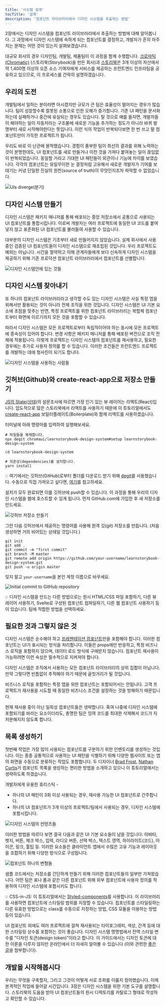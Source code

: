 ```yaml
---
title: '시스템 설계'
tocTitle: '설계'
description: '컴포넌트 라이브러리에서 디자인 시스템을 추출하는 방법'
---
```


2장에서는 디자인 시스템을 컴포넌트 라이브러리에서 추출하는 방법에 대해 알아봅니다. 그 과정에서 디자인 시스템에 속하게 되는 컴포넌트를 결정하고, 개발자가 흔히 마주치는 문제는 어떤 것이 있는지 살펴보겠습니다.

대규모 회사의 경우 디자인팀, 개발팀, 제품팀이 이 과정을 함께 수행합니다. [크로마틱(Chromatic)](https://www.chromatic.com/) (스토리북(Storybook)을 만든 회사)과 [스토리북](https://storybook.js.org/)은 3개 이상의 자산에서 약 1,400명 이상의 오픈 소스 기여자에게 서비스를 제공하는 프런트엔드 인프라팀을 공유하고 있으므로, 이 프로세스를 간략히 설명하겠습니다.

## 우리의 도전

개발팀에서 일하는 분이라면 아시겠지만 규모가 큰 팀은 효율성이 떨어지는 경우가 많습니다. 팀이 성장할수록 잘못된 소통으로 인한 오해가 증가합니다. 기존 UI 패턴을 문서화하는데 실패하거나 중간에 유실되는 경우도 있습니다. 탈 것으로 예를 들자면, 개발자들이 해야하는 일이 자동차라는 구조물에 새로운 기능을 추가하는 정도가 아니라 바퀴 발명부터 새로 시작해야한다는 뜻입니다. 이런 식의 작업이 반복되다보면 한 번 쓰고 말 컴포넌트만이 가득한 프로젝트가 됩니다.

우리도 바로 이 난관에 봉착했습니다. 경험이 풍부한 팀이 최선의 결과를 위해 노력하는 것이 분명한데도, UI 컴포넌트를 새로 만들거나 이전 것을 가져다 붙여놓는 일이 끊임없이 반복되었습니다. 동일할 거라고 기대한 UI 패턴들이 외관이나 기능에 차이를 보였습니다. 각각의 컴포넌트는 유일무이한 눈 결정처럼 고유해서 새로운 개발자가 기여를 보태기는 커녕 단일한 진실의 원천(source of truth)이 무엇인지조차 파악할 수 없었습니다.

![UIs diverge(분기)](/design-systems-for-developers/design-system-inconsistent-buttons.jpg)

## 디자인 시스템 만들기

디자인 시스템은 패키지 매니저를 통해 배포되는 중앙 저장소에서 공통으로 사용되는 UI 컴포넌트를 통합시킵니다. 이로써 개발자는 여러 프로젝트에 동일한 UI 코드를 붙여넣지 않고 표준화된 UI 컴포넌트를 불러들여 사용할 수 있습니다.

대부분의 디자인 시스템은 기초부터 새로 만들어지지 않았습니다. 실제 회사에서 사용 중인 검증된 UI 컴포넌트들이 디자인 시스템으로 재조립된 것입니다. 우리 프로젝트도 예외는 아닙니다. 시간을 절약하고 이해 관계자들에게 보다 신속하게 디자인 시스템을 제공하기 위해 기존 프로덕션 컴포넌트 라이브러리에서 컴포넌트를 선별합니다.

![디자인 시스템안에 있는 것들](/design-systems-for-developers/design-system-contents.jpg)

## 디자인 시스템 찾아내기

또 하나의 컴포넌트 라이브러리라고 생각할 수도 있는 디자인 시스템은 사실 특정 앱을 위해서만 활용되는 것이 아니라 전체 조직을 위한 것입니다. 디자인 시스템은 UI 기본 요소에 초점을 맞추는 반면, 특정 프로젝트를 위한 컴포넌트 라이브러리는 복합체 컴포넌트부터 화면에 이르기까지 모든 것을 포함할 수 있습니다.

따라서 디자인 시스템은 모든 프로젝트로부터 독립적이어야 하는 동시에 모든 프로젝트에 종속성이 있어야 합니다. 변경 사항은 패키지 매니저를 통해 배포된 버전으로 조직 전체에 적용됩니다. 이렇게 프로젝트는 디자인 시스템의 컴포넌트를 재사용하고, 필요한 경우에는 추가로 사용자 정의를 할 수 있습니다. 이러한 조건들은 프런트엔드 프로젝트를 개발하는 데에 청사진이 되기도 합니다.

![디자인 시스템을 사용하는 사람들](/design-systems-for-developers/design-system-consumers.jpg)

## 깃허브(Github)와 create-react-app으로 저장소 만들기

[JS의 State(상태)](https://stateofjs.com/)의 설문조사에 따르면 가장 인기 있는 뷰 레이어는 리액트(React)입니다. 압도적으로 많은 스토리북에서 리액트를 사용하기 때문에 이 튜토리얼에서도 [create-react-app](https://github.com/facebook/create-react-app) 보일러플레이트(Boilerplate)와 함께 리액트를 사용하겠습니다.

터미널에 아래 명령어를 입력하여 실행해보세요.

```shell
# 파일들을 복제합니다.
npx degit chromaui/learnstorybook-design-system#setup learnstorybook-design-system

cd learnstorybook-design-system

# 의존성(dependencies)를 설치합니다.
yarn install
```

<div class="aside">💡 여기에서는 깃허브(GitHub)로부터 폴더를 다운로드 받기 위해 <a href="https://github.com/Rich-Harris/degit">degit</a>를 사용했습니다. 수동으로 직접 가져오고 싶다면, <a href="https://github.com/chromaui/learnstorybook-design-system/tree/setup">여기</a>를 참고하세요.</div>

설치가 모두 완료되면 이를 깃허브에 push할 수 있습니다. 이 과정을 통해 우리의 디자인 시스템을 웹에 호스트할 수 있게 됩니다. 먼저 GitHub.com에 가입한 후 새 저장소를 만드세요.

![깃허브 저장소 만들기](/design-systems-for-developers/create-github-repository.png)

그런 다음 깃허브에서 제공하는 명령어를 사용해 원격 깃(git) 저장소를 만듭니다. (처음 생성하면 거의 비어있는 상태일 것입니다.)

```shell
git init
git add .
git commit -m "first commit"
git branch -M master
git remote add origin https://github.com/your-username/learnstorybook-design-system.git
git push -u origin master
```

잊지 말고 `your-username`을 본인 계정 이름으로 바꾸세요.

![Initial commit to GitHub repository](/design-systems-for-developers/created-github-repository.png)

<div class="aside">💡 디자인 시스템을 만드는 다른 방법으로는 원시 HTML/CSS 파일 포함하기, 다른 뷰 레이어 사용하기, Svelte로 구성된 컴포넌트 컴파일하기, 다른 웹 컴포넌트 사용하기 등이 있습니다. 팀에 적합한 방법을 선택하세요.</div>

## 필요한 것과 그렇지 않은 것

디자인 시스템은 순수해야 하고 [프레젠테이션 컴포넌트](https://medium.com/@dan_abramov/smart-and-dumb-components-7ca2f9a7c7d0)만을 포함해야 합니다. 이러한 컴포넌트는 UI가 표시되는 방식을 처리합니다. 이들은 props에만 반응하고, 특정 비즈니스 로직을 포함하지 않으며, 데이터 로드 방식에 구애받지 않습니다. 컴포넌트 재사용이 가능하려면 이런 속성은 필수적으로 지켜져야 합니다.

디자인 시스템은 조직에서 사용하는 모든 컴포넌트 라이브러리의 상위 집합이 아닙니다. 만약 그렇다면 빈틈없이 추적해야 하기 때문에 골칫거리가 될 것입니다.

비즈니스 로직을 포함하는 특정 앱을 위한 컴포넌트는 포함되어서는 안됩니다. 고객 프로젝트가 재사용을 시도할 때 동일한 비즈니스 조건을 설정하는 것을 방해하기 때문입니다.

현재 재사용 중이 아닌 일회성 컴포넌트들은 생략합니다. 혹여 나중에 디자인 시스템에 포함되기를 바라는 요소이더라도, 총명한 팀은 잉여 코드를 최대한 삭제해서 코드가 지저분해지지 않도록 합니다.

## 목록 생성하기

첫번째 작업은 가장 많이 사용되는 컴포넌트를 구분하기 위한 인벤토리를 생성하는 것입니다. 이는 종종 공통적으로 사용하는 UI 패턴을 식별하기 위해 다양한 웹사이트 또는 앱의 화면을 수동으로 분류하는 작업도 포함합니다. 두 디자이너 [Brad Frost](http://bradfrost.com/blog/post/interface-inventory/), [Nathan Curtis](https://medium.com/eightshapes-llc/the-component-cut-up-workshop-1378ae110517)가 컴포넌트 목록을 생성하는 편리한 방법을 소개하고 있으니 이 튜토리얼에서는 생략하도록 하겠습니다.

개발자에게 유용한 휴리스틱 -

- 하나의 UI 패턴이 3회 이상 사용되는 경우, 재사용 가능한 UI 컴포넌트로 간주합니다.
- 하나의 UI 컴포넌트가 3개 이상의 프로젝트/팀에서 사용되는 경우, 디자인 시스템에 포함시킵니다.

![디자인 시스템의 컨텐츠들](/design-systems-for-developers/design-system-grid.png)

이러한 방법을 따르다 보면 결국 다음과 같은 UI 기본 요소들이 남을 것입니다: 아바타, 뱃지, 버튼, 체크 박스, 입력, 라디오 버튼, 선택 박스, 텍스트 영역, 하이라이트(코드), 아이콘, 링크, 툴팁 등. 이러한 요소들은 클라이언트 앱에서 수많은 고유 기능과 레이아웃을 조합하기 위해 다양한 방식으로 구성됩니다.

![컴포넌트 하나의 변형들](/design-systems-for-developers/design-system-consolidate-into-one-button.jpg)


샘플 코드에서는 저장소를 간단하게 만들기 위해 이러한 컴포넌트들의 일부만 가져왔습니다. 어떤 팀은 표나 폼과 같은 다른 컴포넌트 위해 외부 컴포넌트에 사용자 정의를 적용하여 디자인 시스템에 포함시키도 합니다.


<div class="aside">💡 CSS-in-JS: 이 튜토리얼에서는 <a href="https://www.styled-components.com">Styled-components</a>를 사용합니다. 이 라이브러리를 사용하면 컴포넌트에 스타일링 범위를 지정할 수 있습니다. 컴포넌트를 스타일링하는 다른 유효한 방법으로는 class를 수동으로 지정하는 방법, CSS 모듈을 이용하는 방법 등이 있습니다.</div>

UI 컴포넌트 외에도 여러 프로젝트에 걸쳐 재사용되는 타이포그래피, 색상, 간격 등에 대한 스타일링 상수를 포함하는 것이 좋습니다. 디자인 시스템 명명법에서 전역 스타일 변수를 "디자인 토큰(design token)"이라고 합니다. 이 가이드에서는 디자인 토큰에 대한 이론을 다루지 않지만 온라인에서 더 자세히 알아볼 수 있습니다 (이와 관련한 [좋은 글](https://medium.com/eightshapes-llc/tokens-in-design-systems-25dd82d58421)을 첨부합니다).

## 개발을 시작해봅시다

우리는 무엇을 구축할지, 그리고 그것이 어떻게 서로 조화를 이룰지 정의했습니다. 이제 본격적인 작업에 들어갈 시간입니다. 3장은 디자인 시스템을 위한 기본 도구를 설명합니다. 스토리북의 도움을 받아 UI 컴포넌트들의 원시 디렉토리를 카탈로그 형태로 작성하고 확인할 수 있습니다.
